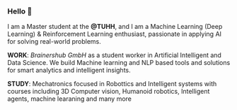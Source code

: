 ### Hello 👋

I am a Master student at the **@TUHH**, and I am a Machine Learning (Deep Learning) & Reinforcement Learning enthusiast, passionate in applying AI for solving real-world problems.

**WORK**: *Brainershub GmbH* as a student worker in Artificial Intelligent and Data Science. We build Machine learning and NLP based tools and solutions for  smart analytics and intelligent insights.

**STUDY**: Mechatronics focused in Robottics and Intelligent systems with courses including 3D Computer vision, Humanoid robotics, Intelligent agents, machine learaning and many more

 <!--- 
- 👯 I’m looking to collaborate on ...
- 🤔 I’m looking for help with ...
- 💬 Ask me about ...
- 📫 How to reach me: ...
- 😄 Pronouns: ...
- ⚡ Fun fact: ...

Add more about my projects 


--->


